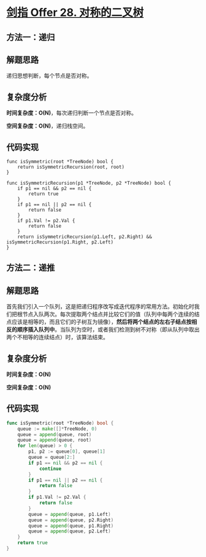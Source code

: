 # [剑指 Offer 28. 对称的二叉树](https://leetcode-cn.com/problems/dui-cheng-de-er-cha-shu-lcof/)

## 方法一：递归

## 解题思路

递归思想判断，每个节点是否对称。

## 复杂度分析

**时间复杂度：O(N)**，每次递归判断一个节点是否对称。

**空间复杂度：O(N)**，递归栈空间。 

## 代码实现

```golang
func isSymmetric(root *TreeNode) bool {
	return isSymmetricRecursion(root, root)
}

func isSymmetricRecursion(p1 *TreeNode, p2 *TreeNode) bool {
	if p1 == nil && p2 == nil {
		return true
	}
	if p1 == nil || p2 == nil {
		return false
	}
	if p1.Val != p2.Val {
		return false
	}
	return isSymmetricRecursion(p1.Left, p2.Right) && isSymmetricRecursion(p1.Right, p2.Left)
}
```

## 方法二：递推

## 解题思路

首先我们引入一个队列，这是把递归程序改写成迭代程序的常用方法。初始化时我们把根节点入队两次。每次提取两个结点并比较它们的值（队列中每两个连续的结点应该是相等的，而且它们的子树互为镜像），**然后将两个结点的左右子结点按相反的顺序插入队列中**。当队列为空时，或者我们检测到树不对称（即从队列中取出两个不相等的连续结点）时，该算法结束。

## 复杂度分析

**时间复杂度：O(N)**

**空间复杂度：O(N)**

## 代码实现

```go
func isSymmetric(root *TreeNode) bool {
	queue := make([]*TreeNode, 0)
	queue = append(queue, root)
	queue = append(queue, root)
	for len(queue) > 0 {
		p1, p2 := queue[0], queue[1]
		queue = queue[2:]
		if p1 == nil && p2 == nil {
			continue
		}
		if p1 == nil || p2 == nil {
			return false
		}
		if p1.Val != p2.Val {
			return false
		}
		queue = append(queue, p1.Left)
		queue = append(queue, p2.Right)
		queue = append(queue, p1.Right)
		queue = append(queue, p2.Left)
	}
	return true
}
```

